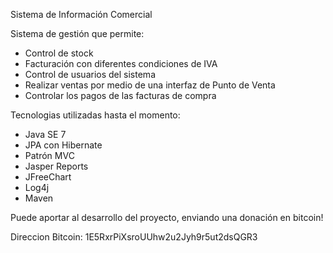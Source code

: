 Sistema de Información Comercial

Sistema de gestión que permite:
- Control de stock
- Facturación con diferentes condiciones de IVA
- Control de usuarios del sistema
- Realizar ventas por medio de una interfaz de Punto de Venta
- Controlar los pagos de las facturas de compra


Tecnologias utilizadas hasta el momento:
- Java SE 7
- JPA con Hibernate
- Patrón MVC
- Jasper Reports
- JFreeChart
- Log4j
- Maven

Puede aportar al desarrollo del proyecto, enviando una donación en bitcoin!

Direccion Bitcoin: 1E5RxrPiXsroUUhw2u2Jyh9r5ut2dsQGR3
